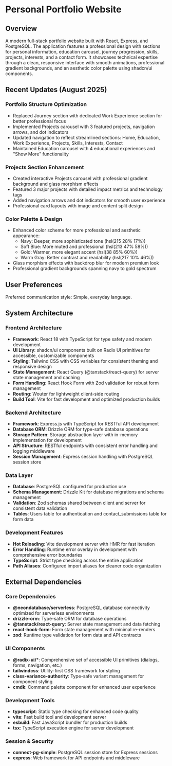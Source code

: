 # Personal Portfolio Website

## Overview

A modern full-stack portfolio website built with React, Express, and PostgreSQL. The application features a professional design with sections for personal information, education carousel, journey progression, skills, projects, interests, and a contact form. It showcases technical expertise through a clean, responsive interface with smooth animations, professional gradient backgrounds, and an aesthetic color palette using shadcn/ui components.

## Recent Updates (August 2025)

### Portfolio Structure Optimization
- Replaced Journey section with dedicated Work Experience section for better professional focus
- Implemented Projects carousel with 3 featured projects, navigation arrows, and dot indicators
- Updated navigation to reflect streamlined sections: Home, Education, Work Experience, Projects, Skills, Interests, Contact
- Maintained Education carousel with 4 educational experiences and "Show More" functionality

### Projects Section Enhancement
- Created interactive Projects carousel with professional gradient background and glass morphism effects
- Featured 3 major projects with detailed impact metrics and technology tags
- Added navigation arrows and dot indicators for smooth user experience
- Professional card layouts with image and content split design

### Color Palette & Design
- Enhanced color scheme for more professional and aesthetic appearance:
  - Navy: Deeper, more sophisticated tone (hsl(215 28% 17%))
  - Soft Blue: More muted and professional (hsl(213 47% 58%))
  - Gold: Warmer, more elegant accent (hsl(38 85% 60%))
  - Warm Gray: Better contrast and readability (hsl(217 10% 46%))
- Glass morphism effects with backdrop blur for modern premium look
- Professional gradient backgrounds spanning navy to gold spectrum

## User Preferences

Preferred communication style: Simple, everyday language.

## System Architecture

### Frontend Architecture
- **Framework**: React 18 with TypeScript for type safety and modern development
- **UI Library**: shadcn/ui components built on Radix UI primitives for accessible, customizable components
- **Styling**: Tailwind CSS with CSS variables for consistent theming and responsive design
- **State Management**: React Query (@tanstack/react-query) for server state management and caching
- **Form Handling**: React Hook Form with Zod validation for robust form management
- **Routing**: Wouter for lightweight client-side routing
- **Build Tool**: Vite for fast development and optimized production builds

### Backend Architecture
- **Framework**: Express.js with TypeScript for RESTful API development
- **Database ORM**: Drizzle ORM for type-safe database operations
- **Storage Pattern**: Storage abstraction layer with in-memory implementation for development
- **API Structure**: RESTful endpoints with consistent error handling and logging middleware
- **Session Management**: Express session handling with PostgreSQL session store

### Data Layer
- **Database**: PostgreSQL configured for production use
- **Schema Management**: Drizzle Kit for database migrations and schema management
- **Validation**: Zod schemas shared between client and server for consistent data validation
- **Tables**: Users table for authentication and contact_submissions table for form data

### Development Features
- **Hot Reloading**: Vite development server with HMR for fast iteration
- **Error Handling**: Runtime error overlay in development with comprehensive error boundaries
- **TypeScript**: Strict type checking across the entire application
- **Path Aliases**: Configured import aliases for cleaner code organization

## External Dependencies

### Core Dependencies
- **@neondatabase/serverless**: PostgreSQL database connectivity optimized for serverless environments
- **drizzle-orm**: Type-safe ORM for database operations
- **@tanstack/react-query**: Server state management and data fetching
- **react-hook-form**: Form state management with minimal re-renders
- **zod**: Runtime type validation for form data and API contracts

### UI Components
- **@radix-ui/***: Comprehensive set of accessible UI primitives (dialogs, forms, navigation, etc.)
- **tailwindcss**: Utility-first CSS framework for styling
- **class-variance-authority**: Type-safe variant management for component styling
- **cmdk**: Command palette component for enhanced user experience

### Development Tools
- **typescript**: Static type checking for enhanced code quality
- **vite**: Fast build tool and development server
- **esbuild**: Fast JavaScript bundler for production builds
- **tsx**: TypeScript execution engine for server development

### Session & Security
- **connect-pg-simple**: PostgreSQL session store for Express sessions
- **express**: Web framework for API endpoints and middleware